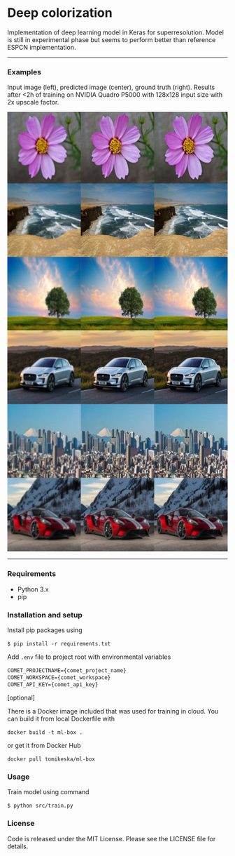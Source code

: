 # Deep colorization

Implementation of deep learning model in Keras for superresolution. Model is still in experimental phase but seems to perform better than reference ESPCN implementation.

---

### Examples

Input image (left), predicted image (center), ground truth (right). Results after <2h of training on NVIDIA Quadro P5000 with 128x128 input size with 2x upscale factor.

![](resources/preview.jpg)

---

### Requirements

- Python 3.x
- pip

### Installation and setup

Install pip packages using
```
$ pip install -r requirements.txt
```

Add `.env` file to project root with environmental variables
```
COMET_PROJECTNAME={comet_project_name}
COMET_WORKSPACE={comet_workspace}
COMET_API_KEY={comet_api_key}
```

[optional]

There is a Docker image included that was used for training in cloud. You can build it from local Dockerfile with
```
docker build -t ml-box .
```
or get it from Docker Hub
```
docker pull tomikeska/ml-box
```

### Usage

Train model using command
```
$ python src/train.py
```

### License

Code is released under the MIT License. Please see the LICENSE file for details.
